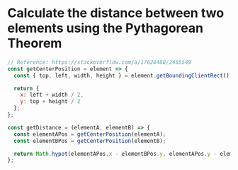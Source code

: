# Calculate the distance between two elements using the Pythagorean Theorem 

```javascript
// Reference: https://stackoverflow.com/a/17628488/2465549
const getCenterPosition = element => {
  const { top, left, width, height } = element.getBoundingClientRect();

  return {
    x: left + width / 2,
    y: top + height / 2
  };
};

const getDistance = (elementA, elementB) => {
  const elementAPos = getCenterPosition(elementA);
  const elementBPos = getCenterPosition(elementB);

  return Math.hypot(elementAPos.x - elementBPos.y, elementAPos.y - elementBPos.x);
};
```